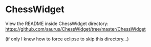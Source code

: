 ChessWidget
===========

View the README inside ChessWidget directory: https://github.com/saurus/ChessWidget/tree/master/ChessWidget

(if only I knew how to force eclipse to skip this directory...)
